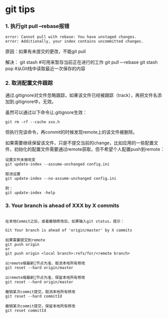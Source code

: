 git tips
===

### 1. 执行git pull –rebase报错
```
error: Cannot pull with rebase: You have unstaged changes. 
error: Additionally, your index contains uncommitted changes. 
```
原因：如果有未提交的更改，不能git pull

解决： 
git stash #可用来暂存当前正在进行的工作
git pull –-rebase 
git stash pop #从Git栈中读取最近一次保存的内容


### 2. 取消配置文件跟踪

通过.gitignore对文件忽略跟踪，如果该文件已经被跟踪（track），再把文件名添加到.gitignore中，无效。

虽然可以通过以下命令让.gitignore生效：

```git
git rm -rf --cache xxx.h
```

但执行完该命令，再commit的时候发现remote上的该文件被删除。

如果需要继续保留该文件，只是不提交当前的change，比如应用的一些配置文件，初始化的配置文件需要通过remote获取，但不希望个人配置push到remote：

```git
设置文件未做改变
git update-index --assume-unchanged config.ini

取消设置
git update-index --no-assume-unchanged config.ini

附：
git update-index -help
```

### 3. Your branch is ahead of XXX by X commits
```

在本地Commit之后，或者撤销修改后，如果输入git status，提示：

Git Your branch is ahead of 'origin/master' by X commits

如果需要提交到remote
git push origin
or
git push origin <local branch>:refs/for/<remote branch>

以remote端最新节点为准，取消本地所有修改
git reset --hard origin/master

以remote端最新节点为准，保留本地所有修改
git reset --hard origin/master

撤销某次commit提交，取消本地所有修改
git reset --hard commitId

撤销某次commit提交，保留本地所有修改
git reset commitId
```
